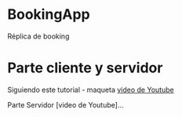 # BookingApp
Réplica de booking

# Parte cliente y servidor

Siguiendo este tutorial - maqueta [video de Youtube](https://www.youtube.com/watch?v=RkWpJ4XUHuw)

Parte Servidor [video de Youtube]...

